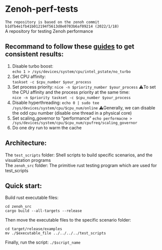# Zenoh-perf-tests
`The repository is based on the zenoh commit b1dfb4e1fb41b012194f5613d8e0703b6af09214 (2022/1/18)`  
A repository for testing Zenoh performance
## Recommand to follow these [guides](https://easyperf.net/blog/2019/08/02/Perf-measurement-environment-on-Linux) to get consistent results:  
1. Disable turbo boost:  
`echo 1 > /sys/devices/system/cpu/intel_pstate/no_turbo`  
2. Set CPU affinity:  
`taskset -c $cpu_number $your_process`
3. Set process priority: 
 `nice -n $priority_number $your_process`
⚠️To set the CPU affinity and the process priority at the same time:    
`nice -n $priority taskset -c $cpu_number $your_process`
4. Disable hyperthreading: 
`echo 0 | sudo tee /sys/devices/system/cpu/$cpu_num/online` 
⚠️Generally, we can disable the odd cpu number (disable one thread in a physical core) 
6. Set scaling_governor to "performance" 
`echo performacne > /sys/devices/system/cpu/$cpu_num/cpufreq/scaling_governor` 
8. Do one dry run to warm the cache

## Architecture:
The `test_scripts` folder: Shell scripts to build specific scenarios, and the visualization programs  
The `zenoh_src` folder: The primitive rust testing program which are used for test_scripts

## Quick start:  
Build rust executable files:  
```
cd zenoh_src
cargo build --all-targets --release
```
Then move the executable files to the specific scenario folder:  
```
cd target/release/examples
mv ./$executable_file ../../../../test_scripts
```
Finally, run the script:
`./$script_name`
